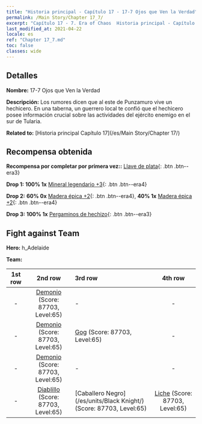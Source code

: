 ```yaml
---
title: "Historia principal - Capítulo 17 - 17-7 Ojos que Ven la Verdad"
permalink: /Main Story/Chapter 17_7/
excerpt: "Capítulo 17 - 7. Era of Chaos  Historia principal - Capítulo 17_7. 17-7 Ojos que Ven la Verdad"
last_modified_at: 2021-04-22
locale: es
ref: "Chapter 17_7.md"
toc: false
classes: wide
---
```


## Detalles

 **Nombre:** 17-7 Ojos que Ven la Verdad

 **Descripción:** Los rumores dicen que al este de Punzamuro vive un hechicero. En una taberna, un guerrero local te confió que el hechicero posee información crucial sobre las actividades del ejército enemigo en el sur de Tularia.

 **Related to:** [Historia principal Capítulo 17](/es/Main Story/Chapter 17/)

## Recompensa obtenida

 **Recompensa por completar por primera vez::** [Llave de plata](/ItemsES/con_693/){: .btn .btn--era3}

 **Drop 1:** **100% 1x** [Mineral legendario +3](/ItemsES/mat_54/){: .btn .btn--era4}

 **Drop 2:** **60% 0x** [Madera épica +2](/ItemsES/mat_48/){: .btn .btn--era4}, **40% 1x** [Madera épica +2](/ItemsES/mat_48/){: .btn .btn--era4}

 **Drop 3:** **100% 1x** [Pergaminos de hechizo](/ItemsES/con_694/){: .btn .btn--era3}


## Fight against Team
 **Hero:** h_Adelaide

 **Team:**


  | 1st row | 2nd row | 3rd row | 4th row |
  |:----:|:----:|:----|:----:|
  | - | [Demonio](/es/units/Demon/) (Score: 87703, Level:65)  | - | - |
  | - | [Demonio](/es/units/Demon/) (Score: 87703, Level:65)  | [Gog](/es/units/Gog/) (Score: 87703, Level:65)  | - |
  | - | [Demonio](/es/units/Demon/) (Score: 87703, Level:65)  | - | - |
  | - | [Diablillo](/es/units/Imp/) (Score: 87703, Level:65)  | [Caballero Negro](/es/units/Black Knight/) (Score: 87703, Level:65)  | [Liche](/es/units/Lich/) (Score: 87703, Level:65)  |


